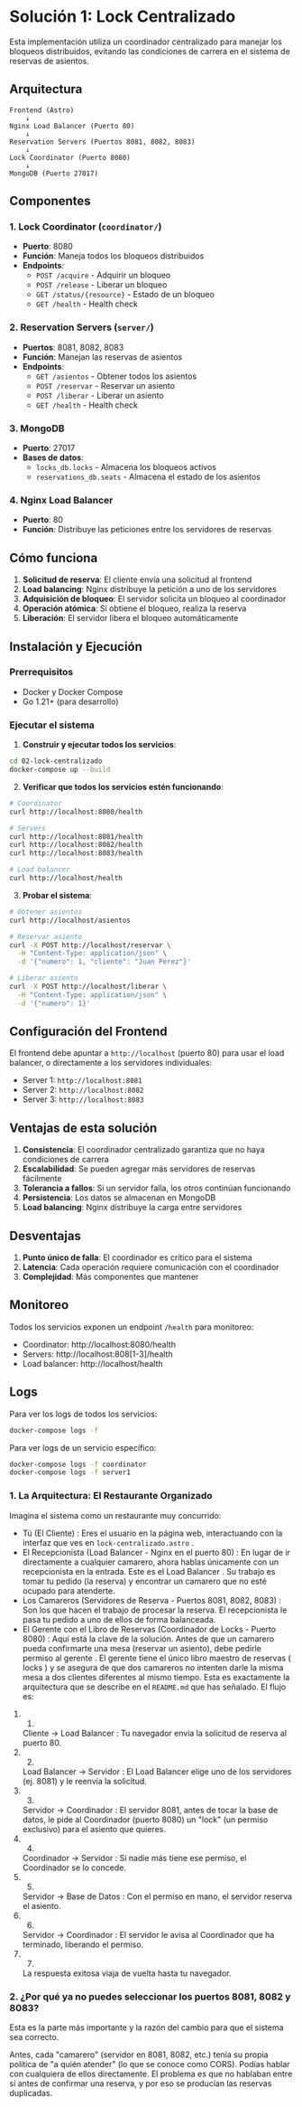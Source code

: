 # Solución 1: Lock Centralizado

Esta implementación utiliza un coordinador centralizado para manejar los bloqueos distribuidos, evitando las condiciones de carrera en el sistema de reservas de asientos.

## Arquitectura

```
Frontend (Astro) 
    ↓
Nginx Load Balancer (Puerto 80)
    ↓
Reservation Servers (Puertos 8081, 8082, 8083)
    ↓
Lock Coordinator (Puerto 8080)
    ↓
MongoDB (Puerto 27017)
```

## Componentes

### 1. Lock Coordinator (`coordinator/`)
- **Puerto**: 8080
- **Función**: Maneja todos los bloqueos distribuidos
- **Endpoints**:
  - `POST /acquire` - Adquirir un bloqueo
  - `POST /release` - Liberar un bloqueo
  - `GET /status/{resource}` - Estado de un bloqueo
  - `GET /health` - Health check

### 2. Reservation Servers (`server/`)
- **Puertos**: 8081, 8082, 8083
- **Función**: Manejan las reservas de asientos
- **Endpoints**:
  - `GET /asientos` - Obtener todos los asientos
  - `POST /reservar` - Reservar un asiento
  - `POST /liberar` - Liberar un asiento
  - `GET /health` - Health check

### 3. MongoDB
- **Puerto**: 27017
- **Bases de datos**:
  - `locks_db.locks` - Almacena los bloqueos activos
  - `reservations_db.seats` - Almacena el estado de los asientos

### 4. Nginx Load Balancer
- **Puerto**: 80
- **Función**: Distribuye las peticiones entre los servidores de reservas

## Cómo funciona

1. **Solicitud de reserva**: El cliente envía una solicitud al frontend
2. **Load balancing**: Nginx distribuye la petición a uno de los servidores
3. **Adquisición de bloqueo**: El servidor solicita un bloqueo al coordinador
4. **Operación atómica**: Si obtiene el bloqueo, realiza la reserva
5. **Liberación**: El servidor libera el bloqueo automáticamente

## Instalación y Ejecución

### Prerrequisitos
- Docker y Docker Compose
- Go 1.21+ (para desarrollo)

### Ejecutar el sistema

1. **Construir y ejecutar todos los servicios**:
```bash
cd 02-lock-centralizado
docker-compose up --build
```

2. **Verificar que todos los servicios estén funcionando**:
```bash
# Coordinator
curl http://localhost:8080/health

# Servers
curl http://localhost:8081/health
curl http://localhost:8082/health
curl http://localhost:8083/health

# Load balancer
curl http://localhost/health
```

3. **Probar el sistema**:
```bash
# Obtener asientos
curl http://localhost/asientos

# Reservar asiento
curl -X POST http://localhost/reservar \
  -H "Content-Type: application/json" \
  -d '{"numero": 1, "cliente": "Juan Pérez"}'

# Liberar asiento
curl -X POST http://localhost/liberar \
  -H "Content-Type: application/json" \
  -d '{"numero": 1}'
```

## Configuración del Frontend

El frontend debe apuntar a `http://localhost` (puerto 80) para usar el load balancer, o directamente a los servidores individuales:
- Server 1: `http://localhost:8081`
- Server 2: `http://localhost:8082`
- Server 3: `http://localhost:8083`

## Ventajas de esta solución

1. **Consistencia**: El coordinador centralizado garantiza que no haya condiciones de carrera
2. **Escalabilidad**: Se pueden agregar más servidores de reservas fácilmente
3. **Tolerancia a fallos**: Si un servidor falla, los otros continúan funcionando
4. **Persistencia**: Los datos se almacenan en MongoDB
5. **Load balancing**: Nginx distribuye la carga entre servidores

## Desventajas

1. **Punto único de falla**: El coordinador es crítico para el sistema
2. **Latencia**: Cada operación requiere comunicación con el coordinador
3. **Complejidad**: Más componentes que mantener

## Monitoreo

Todos los servicios exponen un endpoint `/health` para monitoreo:
- Coordinator: http://localhost:8080/health
- Servers: http://localhost:808[1-3]/health
- Load balancer: http://localhost/health

## Logs

Para ver los logs de todos los servicios:
```bash
docker-compose logs -f
```

Para ver logs de un servicio específico:
```bash
docker-compose logs -f coordinator
docker-compose logs -f server1
```



### 1. La Arquitectura: El Restaurante Organizado
Imagina el sistema como un restaurante muy concurrido:

- Tú (El Cliente) : Eres el usuario en la página web, interactuando con la interfaz que ves en `lock-centralizado.astro` .
- El Recepcionista (Load Balancer - Nginx en el puerto 80) : En lugar de ir directamente a cualquier camarero, ahora hablas únicamente con un recepcionista en la entrada. Este es el Load Balancer . Su trabajo es tomar tu pedido (la reserva) y encontrar un camarero que no esté ocupado para atenderte.
- Los Camareros (Servidores de Reserva - Puertos 8081, 8082, 8083) : Son los que hacen el trabajo de procesar la reserva. El recepcionista le pasa tu pedido a uno de ellos de forma balanceada.
- El Gerente con el Libro de Reservas (Coordinador de Locks - Puerto 8080) : Aquí está la clave de la solución. Antes de que un camarero pueda confirmarte una mesa (reservar un asiento), debe pedirle permiso al gerente . El gerente tiene el único libro maestro de reservas ( locks ) y se asegura de que dos camareros no intenten darle la misma mesa a dos clientes diferentes al mismo tiempo.
Esta es exactamente la arquitectura que se describe en el `README.md` que has señalado. El flujo es:

1. 1.
   Cliente → Load Balancer : Tu navegador envía la solicitud de reserva al puerto 80.
2. 2.
   Load Balancer → Servidor : El Load Balancer elige uno de los servidores (ej. 8081) y le reenvía la solicitud.
3. 3.
   Servidor → Coordinador : El servidor 8081, antes de tocar la base de datos, le pide al Coordinador (puerto 8080) un "lock" (un permiso exclusivo) para el asiento que quieres.
4. 4.
   Coordinador → Servidor : Si nadie más tiene ese permiso, el Coordinador se lo concede.
5. 5.
   Servidor → Base de Datos : Con el permiso en mano, el servidor reserva el asiento.
6. 6.
   Servidor → Coordinador : El servidor le avisa al Coordinador que ha terminado, liberando el permiso.
7. 7.
   La respuesta exitosa viaja de vuelta hasta tu navegador.
### 2. ¿Por qué ya no puedes seleccionar los puertos 8081, 8082 y 8083?
Esta es la parte más importante y la razón del cambio para que el sistema sea correcto.

Antes, cada "camarero" (servidor en 8081, 8082, etc.) tenía su propia política de "a quién atender" (lo que se conoce como CORS). Podías hablar con cualquiera de ellos directamente. El problema es que no hablaban entre sí antes de confirmar una reserva, y por eso se producían las reservas duplicadas.
